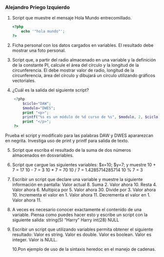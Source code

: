 ### Alejandro Priego Izquierdo

1. Script que muestre el mensaje Hola Mundo entrecomillado.

   ```php
   <?php
       echo '"hola mundo"';
   ?>
   ```

2. Ficha personal con los datos cargados en variables. El resultado debe mostrar una foto personal.

3. Script que, a partir del radio almacenado en una variable y la definición de la constante PI, calcule el área del círculo y la longitud de la circunferencia. El debe mostrar valor de radio, longitud de la circunferencia, área del círculo y dibujará un círculo utilizando gráficos vectoriales.

4. ¿Cuál es la salida del siguiente script?

```php
    <?php
        $ciclo="DAW";
        $modulo="DWES";
        print "<p>";
        printf("%s es un módulo de %d curso de %s", $modulo, 2, $ciclo);
        print "</p>";
    ?>
```

Prueba el script y modifícalo para las palabras DAW y DWES apararezcan en negrita.
Investiga uso de print y printf para salida de texto.

5. Script que escriba el resultado de la suma de dos números almacenados en dosvariables.

6. Script que cargue las siguientes variables:
   $x=10;
$y=7;
   y muestre
   10 + 7 = 17
   10 - 7 = 3
   10 \* 7 = 70
   10 / 7 = 1.4285714285714
   10 % 7 = 3

7. Escribir un script que declare una variable y muestre la siguiente información en
   pantalla:
   Valor actual 8.
   Suma 2. Valor ahora 10.
   Resta 4. Valor ahora 6.
   Multipica por 5. Valor ahora 30.
   Divide por 3. Valor ahora 10.
   Incrementa el valor en 1. Valor ahora 11.
   Decrementa el valor en 1. Valor ahora 11.

8. A veces es necesario conocer exactamente el contenido de una variable. Piensa
   como puedes hacer esto y escribe un script con la siguiente salida:
   string(5) “Harry”
   Harry
   int(28)
   NULL

9. Escribir un script que utilizando variables permita obtener el siguiente resultado:
   Valor es string.
   Valor es double.
   Valor es boolean.
   Valor es integer.
   Valor is NULL.

   10.Pon ejemplo de uso de la sintaxis heredoc en el manejo de cadenas.
